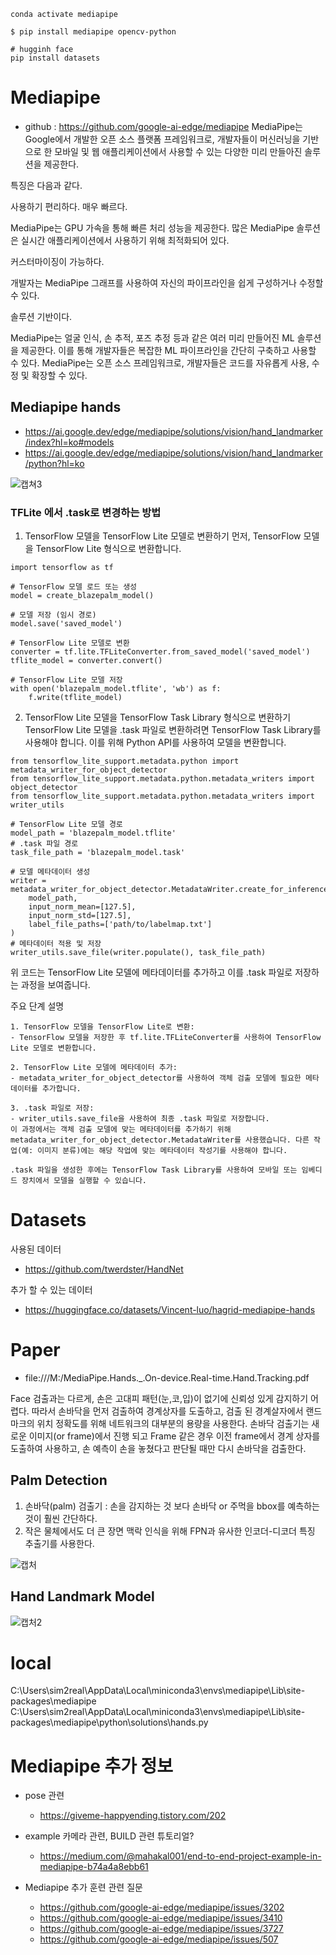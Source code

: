 ```
conda activate mediapipe
```

```
$ pip install mediapipe opencv-python 

# hugginh face 
pip install datasets
```

# Mediapipe 
- github : https://github.com/google-ai-edge/mediapipe
MediaPipe는 Google에서 개발한 오픈 소스 플랫폼 프레임워크로, 개발자들이 머신러닝을 기반으로 한 모바일 및 웹 애플리케이션에서 사용할 수 있는 다양한 미리 만들아진 솔루션을 제공한다.

특징은 다음과 같다.

사용하기 편리하다.
매우 빠르다.

MediaPipe는 GPU 가속을 통해 빠른 처리 성능을 제공한다.
많은 MediaPipe 솔루션은 실시간 애플리케이션에서 사용하기 위해 최적화되어 있다.


커스터마이징이 가능하다.

개발자는 MediaPipe 그래프를 사용하여 자신의 파이프라인을 쉽게 구성하거나 수정할 수 있다.


솔루션 기반이다.

MediaPipe는 얼굴 인식, 손 추적, 포즈 추정 등과 같은 여러 미리 만들어진 ML 솔루션을 제공한다. 이를 통해 개발자들은 복잡한 ML 파이프라인을 간단히 구축하고 사용할 수 있다.
MediaPipe는 오픈 소스 프레임워크로, 개발자들은 코드를 자유롭게 사용, 수정 및 확장할 수 있다.

## Mediapipe hands 
- https://ai.google.dev/edge/mediapipe/solutions/vision/hand_landmarker/index?hl=ko#models
- https://ai.google.dev/edge/mediapipe/solutions/vision/hand_landmarker/python?hl=ko

![캡쳐3](/refer/2024-07-26%20165619.png)

### TFLite 에서 .task로 변경하는 방법 
1. TensorFlow 모델을 TensorFlow Lite 모델로 변환하기
먼저, TensorFlow 모델을 TensorFlow Lite 형식으로 변환합니다.

```
import tensorflow as tf

# TensorFlow 모델 로드 또는 생성
model = create_blazepalm_model()

# 모델 저장 (임시 경로)
model.save('saved_model')

# TensorFlow Lite 모델로 변환
converter = tf.lite.TFLiteConverter.from_saved_model('saved_model')
tflite_model = converter.convert()

# TensorFlow Lite 모델 저장
with open('blazepalm_model.tflite', 'wb') as f:
    f.write(tflite_model)

```
2. TensorFlow Lite 모델을 TensorFlow Task Library 형식으로 변환하기
TensorFlow Lite 모델을 .task 파일로 변환하려면 TensorFlow Task Library를 사용해야 합니다. 이를 위해 Python API를 사용하여 모델을 변환합니다.

```
from tensorflow_lite_support.metadata.python import metadata_writer_for_object_detector
from tensorflow_lite_support.metadata.python.metadata_writers import object_detector
from tensorflow_lite_support.metadata.python.metadata_writers import writer_utils

# TensorFlow Lite 모델 경로
model_path = 'blazepalm_model.tflite'
# .task 파일 경로
task_file_path = 'blazepalm_model.task'

# 모델 메타데이터 생성
writer = metadata_writer_for_object_detector.MetadataWriter.create_for_inference(
    model_path,
    input_norm_mean=[127.5],
    input_norm_std=[127.5],
    label_file_paths=['path/to/labelmap.txt']
)
# 메타데이터 적용 및 저장
writer_utils.save_file(writer.populate(), task_file_path)

```
위 코드는 TensorFlow Lite 모델에 메타데이터를 추가하고 이를 .task 파일로 저장하는 과정을 보여줍니다.

주요 단계 설명 

    1. TensorFlow 모델을 TensorFlow Lite로 변환:
    - TensorFlow 모델을 저장한 후 tf.lite.TFLiteConverter를 사용하여 TensorFlow Lite 모델로 변환합니다.   

    2. TensorFlow Lite 모델에 메타데이터 추가:
    - metadata_writer_for_object_detector를 사용하여 객체 검출 모델에 필요한 메타데이터를 추가합니다.   

    3. .task 파일로 저장:
    - writer_utils.save_file을 사용하여 최종 .task 파일로 저장합니다.
    이 과정에서는 객체 검출 모델에 맞는 메타데이터를 추가하기 위해 metadata_writer_for_object_detector.MetadataWriter를 사용했습니다. 다른 작업(예: 이미지 분류)에는 해당 작업에 맞는 메타데이터 작성기를 사용해야 합니다.
   
    .task 파일을 생성한 후에는 TensorFlow Task Library를 사용하여 모바일 또는 임베디드 장치에서 모델을 실행할 수 있습니다.

# Datasets 
사용된 데이터 
- https://github.com/twerdster/HandNet

추가 할 수 있는 데이터
- https://huggingface.co/datasets/Vincent-luo/hagrid-mediapipe-hands

# Paper 
- file:///M:/MediaPipe.Hands._.On-device.Real-time.Hand.Tracking.pdf

Face 검출과는 다르게, 손은 고대피 패턴(눈,코,입)이 없기에 신뢰성 있게 감지하기 어렵다. 
따라서 손바닥을 먼저 검출하여 경계상자를 도출하고, 검출 된 경계살자에서 랜드마크의 위치 정확도를 위해 네트워크의 
대부분의 용량을 사용한다. 손바닥 검출기는 새로운 이미지(or frame)에서 진행 되고 Frame 같은 경우 이전 frame에서 경계 상자를 도출하여 사용하고, 손 예측이 손을 놓쳤다고 판단될 때만 다시 손바닥을 검출한다. 

## Palm Detection

1. 손바닥(palm) 검출기 : 손을 감지하는 것 보다 손바닥 or 주먹을 bbox를 예측하는 것이 훨씬 간단하다. 
2. 작은 물체에서도 더 큰 장면 맥락 인식을 위해 FPN과 유사한 인코더-디코더 특징 추출기를 사용한다.    

![캡처](/refer/2024-07-26%20143618.png)  

## Hand Landmark Model
![캡처2](/refer/2024-07-26%20144750.png)


# local 
C:\Users\sim2real\AppData\Local\miniconda3\envs\mediapipe\Lib\site-packages\mediapipe
C:\Users\sim2real\AppData\Local\miniconda3\envs\mediapipe\Lib\site-packages\mediapipe\python\solutions\hands.py


# Mediapipe 추가 정보 
- pose 관련 
    - https://giveme-happyending.tistory.com/202

- example 카메라 관련, BUILD 관련 튜토리얼? 
    - https://medium.com/@mahakal001/end-to-end-project-example-in-mediapipe-b74a4a8ebb61

- Mediapipe 추가 훈련 관련 질문 
    - https://github.com/google-ai-edge/mediapipe/issues/3202
    - https://github.com/google-ai-edge/mediapipe/issues/3410
    - https://github.com/google-ai-edge/mediapipe/issues/3727
    - https://github.com/google-ai-edge/mediapipe/issues/507

